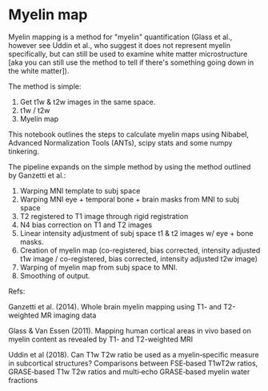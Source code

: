 # Myelin map

Myelin mapping is a method for "myelin" quantification (Glass et al., however see Uddin et al., who suggest it does not represent myelin specifically, but can still be used to examine white matter microstructure [aka you can still use the method to tell if there's something going down in the white matter]).

The method is simple: 
1. Get t1w & t2w images in the same space. 
2. t1w / t2w
3. Myelin map

This notebook outlines the steps to calculate myelin maps using Nibabel, Advanced Normalization Tools (ANTs), scipy stats and some numpy tinkering. 

The pipeline expands on the simple method by using the method outlined by Ganzetti et al.:

1. Warping MNI template to subj space
2. Warping MNI eye + temporal bone + brain masks from MNI to subj space
3. T2 registered to T1 image through rigid registration
4. N4 bias correction on T1 and T2 images
5. Linear intensity adjustment of subj space t1 & t2 images w/ eye + bone masks.
6. Creation of myelin map (co-registered, bias corrected, intensity adjusted t1w image / co-registered, bias corrected, intensity adjusted t2w image)
7. Warping of myelin map from subj space to MNI.
8. Smoothing of output.

Refs:

Ganzetti et al. (2014). Whole brain myelin mapping using T1- and T2-weighted MR imaging data

Glass & Van Essen (2011). Mapping human cortical areas in vivo based on myelin content as revealed by T1- and T2-weighted MRI

Uddin et al (2018). Can T1w T2w ratio be used as a myelin‐specific measure in subcortical structures? Comparisons between FSE‐based T1wT2w ratios, GRASE‐based T1w T2w ratios and multi‐echo GRASE‐based myelin water fractions

